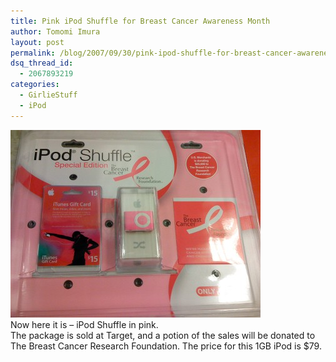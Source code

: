 ```yaml
---
title: Pink iPod Shuffle for Breast Cancer Awareness Month
author: Tomomi Imura
layout: post
permalink: /blog/2007/09/30/pink-ipod-shuffle-for-breast-cancer-awareness-month/
dsq_thread_id:
  - 2067893219
categories:
  - GirlieStuff
  - iPod
---
```

![pink iPod][1]  
Now here it is &#8211; iPod Shuffle in pink.  
The package is sold at Target, and a potion of the sales will be donated to The Breast Cancer Research Foundation. The price for this 1GB iPod is $79.

 [1]: /assets/images/wp-content/misc/pink-ipod-shuffle.jpg